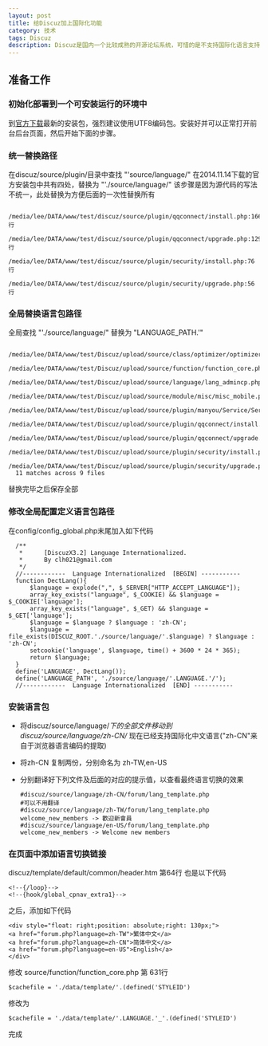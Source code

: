 ```yaml
---
layout: post
title: 给Discuz加上国际化功能
category: 技术
tags: Discuz
description: Discuz是国内一个比较成熟的开源论坛系统，可惜的是不支持国际化语言支持
---
```


## 准备工作

### 初始化部署到一个可安装运行的环境中

到[官方下载](http://download.comsenz.com/DiscuzX/3.2/Discuz_X3.2_SC_UTF8.zip)最新的安装包，强烈建议使用UTF8编码包。安装好并可以正常打开前台后台页面，然后开始下面的步骤。

### 统一替换路径

在discuz/source/plugin/目录中查找 "'source/language/"
在2014.11.14下载的官方安装包中共有四处，替换为 "'./source/language/"
该步骤是因为源代码的写法不统一，此处替换为方便后面的一次性替换所有


      /media/lee/DATA/www/test/discuz/source/plugin/qqconnect/install.php:166行
      /media/lee/DATA/www/test/discuz/source/plugin/qqconnect/upgrade.php:129行
      /media/lee/DATA/www/test/discuz/source/plugin/security/install.php:76行
      /media/lee/DATA/www/test/discuz/source/plugin/security/upgrade.php:56行


### 全局替换语言包路径

全局查找 "'./source/language/" 替换为 "LANGUAGE_PATH.'"


      /media/lee/DATA/www/test/Discuz/upload/source/class/optimizer/optimizer_setting.php
      /media/lee/DATA/www/test/Discuz/upload/source/function/function_core.php
      /media/lee/DATA/www/test/Discuz/upload/source/language/lang_admincp.php
      /media/lee/DATA/www/test/Discuz/upload/source/module/misc/misc_mobile.php
      /media/lee/DATA/www/test/Discuz/upload/source/plugin/manyou/Service/Server/Security.php
      /media/lee/DATA/www/test/Discuz/upload/source/plugin/qqconnect/install.php
      /media/lee/DATA/www/test/Discuz/upload/source/plugin/qqconnect/upgrade.php
      /media/lee/DATA/www/test/Discuz/upload/source/plugin/security/install.php
      /media/lee/DATA/www/test/Discuz/upload/source/plugin/security/upgrade.php
      11 matches across 9 files

替换完毕之后保存全部

### 修改全局配置定义语言包路径

在config/config_global.php末尾加入如下代码

      /**
       *      [DiscuzX3.2] Language Internationalized.
       *      By clh021@gmail.com
       */
      //------------  Language Internationalized  [BEGIN] -----------
      function DectLang(){
          $language = explode(",", $_SERVER["HTTP_ACCEPT_LANGUAGE"]);
          array_key_exists("language", $_COOKIE) && $language = $_COOKIE['language'];
          array_key_exists("language", $_GET) && $language = $_GET['language'];
          $language = $language ? $language : 'zh-CN';
          $language = file_exists(DISCUZ_ROOT.'./source/language/'.$language) ? $language : 'zh-CN';
          setcookie('language', $language, time() + 3600 * 24 * 365);
          return $language;
      }
      define('LANGUAGE', DectLang());
      define('LANGUAGE_PATH', './source/language/'.LANGUAGE.'/');
      //------------  Language Internationalized  [END] -----------


### 安装语言包

- 将discuz/source/language/*下的全部文件移动到discuz/source/language/zh-CN/*
现在已经支持国际化中文语言("zh-CN"来自于浏览器语言编码的提取)
- 将zh-CN 复制两份，分别命名为 zh-TW,en-US
- 分别翻译好下列文件及后面的对应的提示值，以查看最终语言切换的效果


      #discuz/source/language/zh-CN/forum/lang_template.php
      #可以不用翻译
      #discuz/source/language/zh-TW/forum/lang_template.php
      welcome_new_members -> 歡迎新會員
      #discuz/source/language/en-US/forum/lang_template.php
      welcome_new_members -> Welcome new members


### 在页面中添加语言切换链接

discuz/template/default/common/header.htm 第64行  也是以下代码

    <!--{/loop}-->
    <!--{hook/global_cpnav_extra1}-->

之后，添加如下代码

    <div style="float: right;position: absolute;right: 130px;">
    <a href="forum.php?language=zh-TW">繁体中文</a>
    <a href="forum.php?language=zh-CN">简体中文</a>
    <a href="forum.php?language=en-US">English</a>
    </div>

修改 source/function/function_core.php 第 631行

    $cachefile = './data/template/'.(defined('STYLEID')

修改为

    $cachefile = './data/template/'.LANGUAGE.'_'.(defined('STYLEID')

完成
